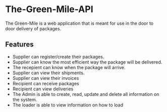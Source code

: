 # The-Green-Mile-API
The Green-Mile is a web application that is meant for use in the door to door delivery of packages.

## Features
- Supplier can register/create their packages.
- Supplier can know the most efficient way the package will be delivered.
- The recepient can know when the package will arrive.
- Supplier can view their shipments.
- Supplier can view their invoices
- Recipient can receive packages
- Recipient can view deliveries
- The Admin is able to create, read, update and delete all information on the system.
- The loader is able to view information on how to load
